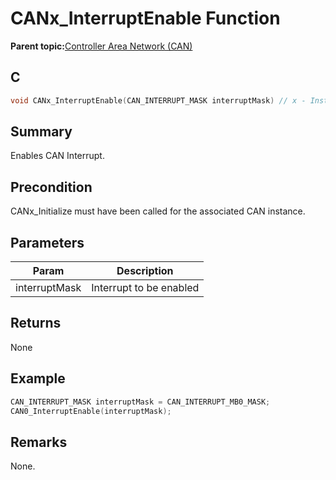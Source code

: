 # CANx\_InterruptEnable Function

**Parent topic:**[Controller Area Network \(CAN\)](GUID-F5B9ED1E-1BBD-4120-8CF5-C3104BED03CA.md)

## C

```c
void CANx_InterruptEnable(CAN_INTERRUPT_MASK interruptMask) // x - Instance of the CAN peripheral
```

## Summary

Enables CAN Interrupt.

## Precondition

CANx\_Initialize must have been called for the associated CAN instance.

## Parameters

|Param|Description|
|-----|-----------|
|interruptMask|Interrupt to be enabled|

## Returns

None

## Example

```c
CAN_INTERRUPT_MASK interruptMask = CAN_INTERRUPT_MB0_MASK;
CAN0_InterruptEnable(interruptMask);
```

## Remarks

None.

